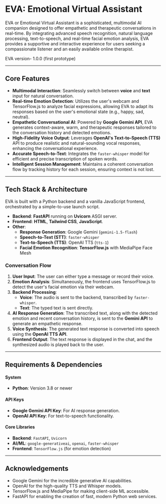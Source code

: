 # EVA: Emotional Virtual Assistant

EVA or Emotional Virtual Assistant is a sophisticated, multimodal AI companion designed to offer empathetic and therapeutic conversations in real-time. By integrating advanced speech recognition, natural language processing, text-to-speech, and real-time facial emotion analysis, EVA provides a supportive and interactive experience for users seeking a compassionate listener and an easily available online therapist.

EVA version- 1.0.0 (first prototype)

---

## Core Features

* **Multimodal Interaction**: Seamlessly switch between **voice** and **text** input for natural conversation.
* **Real-time Emotion Detection**: Utilizes the user's webcam and TensorFlow.js to analyze facial expressions, allowing EVA to adapt its responses based on the user's emotional state (e.g., happy, sad, neutral).
* **Empathetic Conversational AI**: Powered by **Google Gemini API**, EVA generates context-aware, warm, and therapeutic responses tailored to the conversation history and detected emotions.
* **High-Fidelity Voice Output**: Leverages **OpenAI's Text-to-Speech (TTS)** API to produce realistic and natural-sounding vocal responses, enhancing the conversational experience.
* **Accurate Speech-to-Text**: Integrates the `faster-whisper` model for efficient and precise transcription of spoken words.
* **Intelligent Session Management**: Maintains a coherent conversation flow by tracking history for each session, ensuring context is not lost.

---

## Tech Stack & Architecture

EVA is built with a Python backend and a vanilla JavaScript frontend, orchestrated by a simple-to-use launch script.

* **Backend**: **FastAPI** running on **Uvicorn** ASGI server.
* **Frontend**: **HTML**, **Tailwind CSS**, **JavaScript**.
* **Other**:
    * **Response Generation**: Google Gemini (`gemini-1.5-flash`)
    * **Speech-to-Text (STT)**: `faster-whisper`
    * **Text-to-Speech (TTS)**: OpenAI TTS (`tts-1`)
    * **Facial Emotion Recognition**: **TensorFlow.js** with MediaPipe Face Mesh

### Conversation Flow
1.  **User Input**: The user can either type a message or record their voice.
2.  **Emotion Analysis**: Simultaneously, the frontend uses TensorFlow.js to detect the user's facial emotion via their webcam.
3.  **Backend Processing**:
    * **Voice**: The audio is sent to the backend, transcribed by `faster-whisper`.
    * **Text**: The typed text is sent directly.
4.  **AI Response Generation**: The transcribed text, along with the detected emotion and recent conversation history, is sent to the **Gemini API** to generate an empathetic response.
5.  **Voice Synthesis**: The generated text response is converted into speech using the **OpenAI TTS API**.
6.  **Frontend Output**: The text response is displayed in the chat, and the synthesized audio is played back to the user.

---

## Requirements & Dependencies

#### System
* **Python**: Version 3.8 or newer

#### API Keys
* **Google Gemini API Key**: For AI response generation.
* **OpenAI API Key**: For text-to-speech functionality.
  
#### Core Libraries
* **Backend**: `FastAPI`, `Uvicorn`
* **AI/ML**: `google-generativeai`, `openai`, `faster-whisper`
* **Frontend**: `TensorFlow.js` (for emotion detection)

---

## Acknowledgements

* Google Gemini for the incredible generative AI capabilities.
* OpenAI for the high-quality TTS and Whisper models.
* TensorFlow.js and MediaPipe for making client-side ML accessible.
* FastAPI for enabling the creation of fast, modern Python web services.
